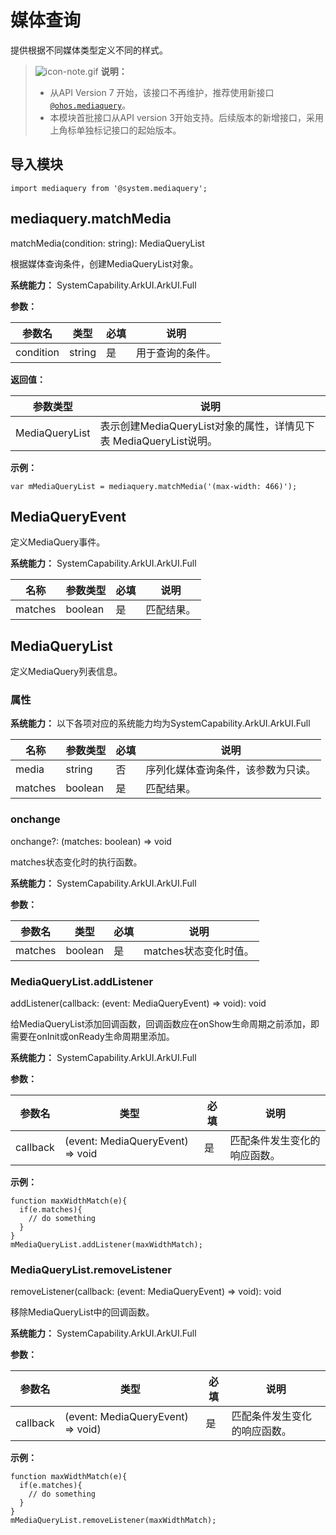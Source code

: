 # 媒体查询

提供根据不同媒体类型定义不同的样式。


> ![icon-note.gif](public_sys-resources/icon-note.gif) **说明：**
>
> - 从API Version 7 开始，该接口不再维护，推荐使用新接口[`@ohos.mediaquery`](js-apis-mediaquery.md)。
> - 本模块首批接口从API version 3开始支持。后续版本的新增接口，采用上角标单独标记接口的起始版本。


## 导入模块


```
import mediaquery from '@system.mediaquery';
```


## mediaquery.matchMedia

matchMedia(condition: string): MediaQueryList

根据媒体查询条件，创建MediaQueryList对象。

**系统能力：** SystemCapability.ArkUI.ArkUI.Full

**参数：** 

| 参数名       | 类型     | 必填   | 说明       |
| --------- | ------ | ---- | -------- |
| condition | string | 是    | 用于查询的条件。 |

**返回值：**

| 参数类型           | 说明                                       |
| -------------- | ---------------------------------------- |
| MediaQueryList | 表示创建MediaQueryList对象的属性，详情见下表 MediaQueryList说明。 |

**示例：**

```
var mMediaQueryList = mediaquery.matchMedia('(max-width: 466)');    
```

## MediaQueryEvent

定义MediaQuery事件。

**系统能力：** SystemCapability.ArkUI.ArkUI.Full

| 名称      | 参数类型    | 必填   | 说明    |
| ------- | ------- | ---- | ----- |
| matches | boolean | 是    | 匹配结果。 |

## MediaQueryList

定义MediaQuery列表信息。

### 属性

**系统能力：** 以下各项对应的系统能力均为SystemCapability.ArkUI.ArkUI.Full

| 名称      | 参数类型    | 必填   | 说明                |
| ------- | ------- | ---- | ----------------- |
| media   | string  | 否    | 序列化媒体查询条件，该参数为只读。 |
| matches | boolean | 是    | 匹配结果。             |

### onchange

onchange?: (matches: boolean) => void

matches状态变化时的执行函数。

**系统能力：** SystemCapability.ArkUI.ArkUI.Full

**参数：**

| 参数名     | 类型      | 必填   | 说明             |
| ------- | ------- | ---- | -------------- |
| matches | boolean | 是    | matches状态变化时值。 |


### MediaQueryList.addListener

addListener(callback: (event: MediaQueryEvent) => void): void

给MediaQueryList添加回调函数，回调函数应在onShow生命周期之前添加，即需要在onInit或onReady生命周期里添加。

**系统能力：** SystemCapability.ArkUI.ArkUI.Full

**参数：**

| 参数名      | 类型                               | 必填   | 说明             |
| -------- | -------------------------------- | ---- | -------------- |
| callback | (event: MediaQueryEvent) => void | 是    | 匹配条件发生变化的响应函数。 |

**示例：**

```
function maxWidthMatch(e){
  if(e.matches){
    // do something
  }
}
mMediaQueryList.addListener(maxWidthMatch);
```


### MediaQueryList.removeListener

removeListener(callback: (event: MediaQueryEvent) => void): void

移除MediaQueryList中的回调函数。

**系统能力：** SystemCapability.ArkUI.ArkUI.Full

**参数：**

| 参数名      | 类型                                | 必填   | 说明             |
| -------- | --------------------------------- | ---- | -------------- |
| callback | (event: MediaQueryEvent) => void) | 是    | 匹配条件发生变化的响应函数。 |

**示例：**

```
function maxWidthMatch(e){
  if(e.matches){
    // do something
  }
}
mMediaQueryList.removeListener(maxWidthMatch);
```



